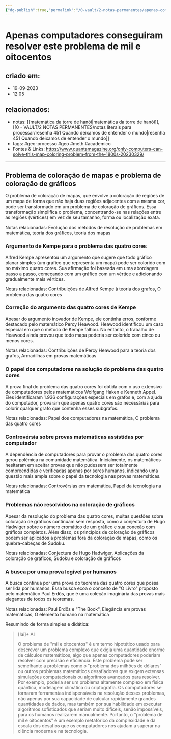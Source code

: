 ```yaml
---
{"dg-publish":true,"permalink":"/0-vault/2-notas-permanentes/apenas-computadores-conseguiram-resolver-este-problema-de-mil-e-oitocentos/","tags":["permanente","geo-processo","geo","meth","academico"],"dgHomeLink":true,"dgShowLocalGraph":true,"dgShowFileTree":true,"dgEnableSearch":true,"noteIcon":""}
---
```


# Apenas computadores conseguiram resolver este problema de mil e oitocentos

## criado em: 
- 19-09-2023
- 12:05
## relacionados:
- notas: [[matemática da torre de hanói\|matemática da torre de hanói]], [[0 - VAULT/2 NOTAS PERMANENTES/notas literais para processar/resenha 451 Quando deixamos de entender o mundo\|resenha 451 Quando deixamos de entender o mundo]]
- tags: #geo-processo #geo #meth #academico 
- Fontes & Links: https://www.quantamagazine.org/only-computers-can-solve-this-map-coloring-problem-from-the-1800s-20230329/
---
## Problema de coloração de mapas e problema de coloração de gráficos

O problema de coloração de mapas, que envolve a coloração de regiões de um mapa de forma que não haja duas regiões adjacentes com a mesma cor, pode ser transformado em um problema de coloração de gráficos. Essa transformação simplifica o problema, concentrando-se nas relações entre as regiões (vértices) em vez de seu tamanho, forma ou localização exata.

Notas relacionadas: Evolução dos métodos de resolução de problemas em matemática, teoria dos gráficos, teoria dos mapas
### Argumento de Kempe para o problema das quatro cores

Alfred Kempe apresentou um argumento que sugere que todo gráfico planar simples (um gráfico que representa um mapa) pode ser colorido com no máximo quatro cores. Sua afirmação foi baseada em uma abordagem passo a passo, começando com um gráfico com um vértice e adicionando gradualmente mais vértices.

Notas relacionadas: Contribuições de Alfred Kempe à teoria dos grafos, O problema das quatro cores
### Correção do argumento das quatro cores de Kempe

Apesar do argumento inovador de Kempe, ele continha erros, conforme destacado pelo matemático Percy Heawood. Heawood identificou um caso especial em que o método de Kempe falhou. No entanto, o trabalho de Heawood ainda provou que todo mapa poderia ser colorido com cinco ou menos cores.

Notas relacionadas: Contribuições de Percy Heawood para a teoria dos grafos, Armadilhas em provas matemáticas
### O papel dos computadores na solução do problema das quatro cores

A prova final do problema das quatro cores foi obtida com o uso extensivo de computadores pelos matemáticos Wolfgang Haken e Kenneth Appel. Eles identificaram 1.936 configurações especiais em grafos e, com a ajuda do computador, provaram que apenas quatro cores são necessárias para colorir qualquer grafo que contenha esses subgrafos.

Notas relacionadas: Papel dos computadores na matemática, O problema das quatro cores

### Controvérsia sobre provas matemáticas assistidas por computador

A dependência de computadores para provar o problema das quatro cores gerou polêmica na comunidade matemática. Inicialmente, os matemáticos hesitaram em aceitar provas que não pudessem ser totalmente compreendidas e verificadas apenas por seres humanos, indicando uma questão mais ampla sobre o papel da tecnologia nas provas matemáticas.

Notas relacionadas: Controvérsias em matemática, Papel da tecnologia na matemática
### Problemas não resolvidos na coloração de gráficos

Apesar da resolução do problema das quatro cores, muitas questões sobre coloração de gráficos continuam sem resposta, como a conjectura de Hugo Hadwiger sobre o número cromático de um gráfico e sua conexão com gráficos completos. Além disso, os princípios de coloração de gráficos podem ser aplicados a problemas fora da coloração de mapas, como os quebra-cabeças de Sudoku.

Notas relacionadas: Conjectura de Hugo Hadwiger, Aplicações da coloração de gráficos, Sudoku e coloração de gráficos

### A busca por uma prova legível por humanos

A busca continua por uma prova do teorema das quatro cores que possa ser lida por humanos. Essa busca ecoa o conceito de "O Livro" proposto pelo matemático Paul Erdős, que é uma coleção imaginária das provas mais elegantes de todos os teoremas.

Notas relacionadas: Paul Erdős e "The Book", Elegância em provas matemáticas, O elemento humano na matemática

Resumindo de forma simples e didática:
> [!ai]+ AI
>
> O problema de "mil e oitocentos" é um termo hipotético usado para descrever um problema complexo que exigia uma quantidade enorme de cálculos matemáticos, algo que apenas computadores poderiam resolver com precisão e eficiência.
> Este problema pode ser semelhante a problemas como o "problema dos milhões de dólares" ou outros problemas matemáticos desafiadores que exigem extensas simulações computacionais ou algoritmos avançados para resolver. Por exemplo, poderia ser um problema altamente complexo em física quântica, modelagem climática ou criptografia.
> Os computadores se tornaram ferramentas indispensáveis na resolução desses problemas, não apenas por sua capacidade de calcular rapidamente grandes quantidades de dados, mas também por sua habilidade em executar algoritmos sofisticados que seriam muito difíceis, senão impossíveis, para os humanos realizarem manualmente.
> Portanto, o "problema de mil e oitocentos" é um exemplo metafórico da complexidade e da escala dos desafios que os computadores nos ajudam a superar na ciência moderna e na tecnologia.

 